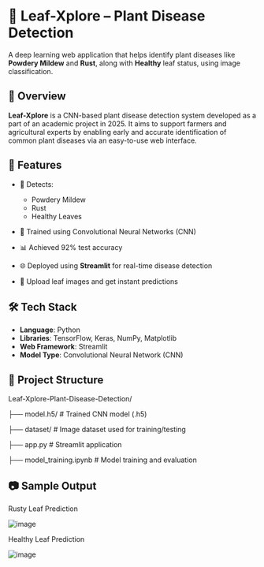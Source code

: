 
# 🌿 Leaf-Xplore – Plant Disease Detection

A deep learning web application that helps identify plant diseases like **Powdery Mildew** and **Rust**, along with **Healthy** leaf status, using image classification.

## 📌 Overview

**Leaf-Xplore** is a CNN-based plant disease detection system developed as a part of an academic project in 2025. It aims to support farmers and agricultural experts by enabling early and accurate identification of common plant diseases via an easy-to-use web interface.

## 🚀 Features

- 🌱 Detects:
  - Powdery Mildew
  - Rust
  - Healthy Leaves
    
- 🤖 Trained using Convolutional Neural Networks (CNN)
- 📊 Achieved 92% test accuracy
- 🌐 Deployed using **Streamlit** for real-time disease detection
- 📸 Upload leaf images and get instant predictions

## 🛠️ Tech Stack

- **Language**: Python  
- **Libraries**: TensorFlow, Keras, NumPy, Matplotlib  
- **Web Framework**: Streamlit  
- **Model Type**: Convolutional Neural Network (CNN)

## 📁 Project Structure

Leaf-Xplore-Plant-Disease-Detection/

├── model.h5/ # Trained CNN model (.h5) 

├── dataset/ # Image dataset used for training/testing

├── app.py # Streamlit application

├── model_training.ipynb # Model training and evaluation

## 📷 Sample Output

Rusty Leaf Prediction

![image](https://github.com/user-attachments/assets/ae1accc5-4b6c-494e-b7f3-3a17298b2b76)

Healthy Leaf Prediction

![image](https://github.com/user-attachments/assets/6e18568f-3785-4682-9d9c-b68e539a5076)

